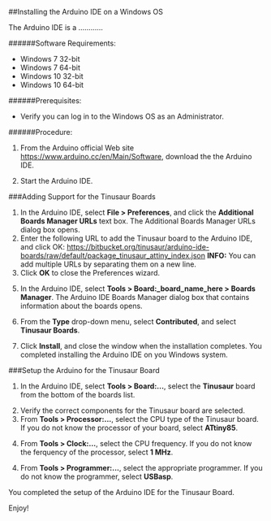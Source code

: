 ##Installing the Arduino IDE on a Windows OS 

The Arduino IDE is a ............

######Software Requirements: 
* Windows 7 32-bit
* Windows 7 64-bit
* Windows 10 32-bit
* Windows 10 64-bit

######Prerequisites:
* Verify you can log in to the Windows OS as an Administrator. 

######Procedure:

1. From the Arduino official Web site https://www.arduino.cc/en/Main/Software, download the the Arduino IDE<!-- for your host operating system-->.

2. Start the Arduino IDE.
<!-- screenshot of Arduino IDE-->


###Adding Support for the Tinusaur Boards

1. In the Arduino IDE, select **File > Preferences**, and click the **Additional Boards Manager URLs** text box.
The Additional Boards Manager URLs dialog box opens.
3. Enter the following URL to add the Tinusaur board to the Arduino IDE, and click OK:
https://bitbucket.org/tinusaur/arduino-ide-boards/raw/default/package_tinusaur_attiny_index.json
**INFO:** You can add multiple URLs by separating them on a new line.
4. Click **OK** to close the Preferences wizard.
<!-- pic Arduino IDE adding board URL -->
5. In the Arduino IDE, select **Tools > Board:_board_name_here > Boards Manager**.
The Arduino IDE Boards Manager dialog box that contains information about the boards opens.
<!-- pic Arduino IDE Boards Manager -->
6. From the **Type** drop-down menu, select **Contributed**, and select **Tinusaur Boards**.
<!--Arduino IDE Contributed Boards-->
7. Click **Install**, and close the window when the installation completes. 
You completed installing the Arduino IDE on you Windows system.

###Setup the Arduino for the Tinusaur Board

1. In the Arduino IDE, select **Tools > Board:...**, select the **Tinusaur** board from the bottom of the boards list.
<!--Arduino IDE Tinusaur Board-->
2. Verify the correct components for the Tinusaur board are selected.
3. From **Tools > Processor:...**, select the CPU type of the Tinusaur board.
If you do not know the processor of your board, select **ATtiny85**.
<!--Arduino IDE Tinusaur Board CPU-->
4. From **Tools > Clock:...**, select the CPU frequency.
If you do not know the ferquency of the processor, select **1 MHz**.
<!--Arduino IDE Tinusaur Board Frequency-->
4. From **Tools > Programmer:...**, select the appropriate programmer.
If you do not know the programmer, select **USBasp**.
<!--Arduino IDE Tinusaur Board USBasp-->
You completed the setup of the Arduino IDE for the Tinusaur Board.

Enjoy!